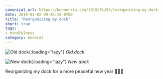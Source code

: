 ```yaml
---
canonical_url: https://bennorris.com/2019/01/02/reorganizing-my-dock
date: 2019-01-02 09:46:19-0700
title: "Reorganizing my dock"
short: true
tags:
- mindfulness
category: General
---
```


![Old dock](https://media.bennorris.com/images/bennorris/uploads/2019/dcd3c7686e.jpg){:loading="lazy"}
_Old dock_

![New dock](https://media.bennorris.com/images/bennorris/uploads/2019/9a70c1b11b.jpg){:loading="lazy"}
_New dock_

Reorganizing my dock for a more peaceful new year 🧘🏻‍♂️